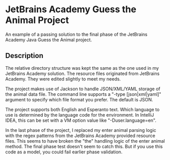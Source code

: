 # JetBrains Academy Guess the Animal Project

An example of a passing solution to the final phase of the JetBrains Academy Java Guess the Animal project.

## Description

The relative directory structure was kept the same as the one used in my JetBrains Academy solution. The resource files originated from JetBrains Academy. They were edited slightly to meet my needs.

The project makes use of Jackson to handle JSON/XML/YAML storage of the animal data file. The command line supports a "-type [json|xml|yaml]" argument to specify which file format you prefer. The default is JSON.

The project supports both English and Esperanto text. Which language to use is determined by the language code for the environment. In IntelliJ IDEA, this can be set with a VM option value like "-Duser.language=en".

In the last phase of the project, I replaced my enter animal parsing logic with the regex patterns from the JetBrains Academy provided resource files. This seems to have broken the "the" handling logic of the enter animal method. The final phase test doesn't seem to catch this. But if you use this code as a model, you could fail earlier phase validation.
